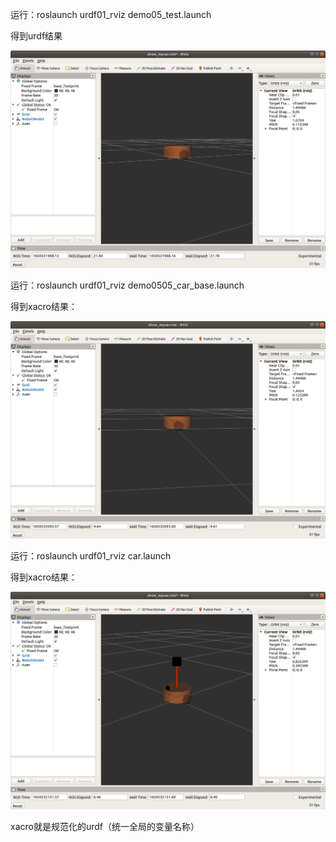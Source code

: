 运行：roslaunch urdf01_rviz demo05_test.launch

得到urdf结果

![image](https://github.com/Rao-Kai/ROS_Learning/blob/main/urdf%20%26%20xacro/images/urdf%E7%BB%93%E6%9E%9C.png)

运行：roslaunch urdf01_rviz demo0505_car_base.launch

得到xacro结果：

![image](https://github.com/Rao-Kai/ROS_Learning/blob/main/urdf%20%26%20xacro/images/xacro%E7%BB%93%E6%9E%9C1.png)

运行：roslaunch urdf01_rviz car.launch

得到xacro结果：

![image](https://github.com/Rao-Kai/ROS_Learning/blob/main/urdf%20%26%20xacro/images/xacro%E7%BB%93%E6%9E%9C2.png)

xacro就是规范化的urdf（统一全局的变量名称）
